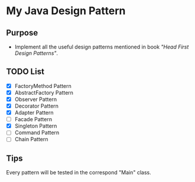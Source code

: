 # My Java Design Pattern
## Purpose
* Implement all the useful design patterns mentioned in book *"Head First Design Patterns"*.

## TODO List
- [x] FactoryMethod Pattern
- [x] AbstractFactory Pattern
- [x] Observer Pattern
- [x] Decorator Pattern
- [x] Adapter Pattern
- [ ] Facade Pattern
- [x] Singleton Pattern
- [ ] Command Pattern
- [ ] Chain Pattern

## Tips
Every pattern will be tested in the correspond "Main" class.


 


